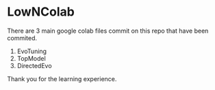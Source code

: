 # LowNColab
There are 3 main google colab files commit on this repo that have been commited. 
1. EvoTuning
2. TopModel
3. DirectedEvo

Thank you for the learning experience.

